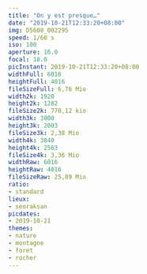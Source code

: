 ```yaml
---
title: "On y est presque…"
date: "2019-10-21T12:33:20+08:00"
img: D5600_002295
speed: 1/60 s
iso: 100
aperture: 16.0
focal: 18.0
picInstant: 2019-10-21T12:33:20+08:00
widthFull: 6016
heightFull: 4016
fileSizeFull: 6,76 Mio
width2k: 1920
height2k: 1282
fileSize2k: 770,12 kio
width3k: 3000
height3k: 2003
fileSize3k: 2,30 Mio
width4k: 3840
height4k: 2563
fileSize4k: 3,36 Mio
widthRaw: 6016
heightRaw: 4016
fileSizeRaw: 25,89 Mio
ratio:
- standard
lieux:
- seoraksan
picdates:
- 2019-10-21
themes:
- nature
- montagne
- foret
- rocher
---
```


